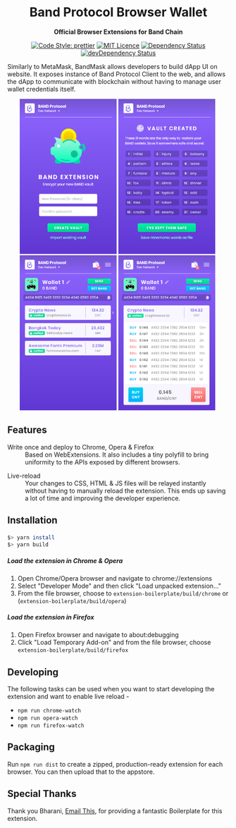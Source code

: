 <div align="center">
  <h1>
    Band Protocol Browser Wallet
  </h1>

  <p>
    <strong>Official Browser Extensions for Band Chain</strong>

[![Code Style: prettier](https://img.shields.io/badge/code_style-prettier-ff69b4.svg?style=flat-square)](https://github.com/prettier/prettier)
[![MIT Licence](https://badges.frapsoft.com/os/mit/mit.svg?v=103)](https://opensource.org/licenses/mit-license.php)
[![Dependency Status](https://david-dm.org/bandprotocol/wallet-browser-extension.svg)](https://david-dm.org/bandprotocol/wallet-browser-extension)
[![devDependency Status](https://david-dm.org/bandprotocol/wallet-browser-extension/dev-status.svg)](https://david-dm.org/bandprotocol/wallet-browser-extension#info=devDependencies)
  </p>
</div>

Similarly to MetaMask, BandMask allows developers to build dApp UI on website. It exposes instance of Band Protocol Client to the web, and allows the dApp to communicate with blockchain without having to manage user wallet credentials itself.

<div align="center">
  <img width="220px" src="resources/screenshot-1.png" alt="Mockup" />&nbsp;<img width="220px" src="resources/screenshot-2.png" alt="Mockup" />&nbsp;<img width="220px" src="resources/screenshot-3.png" alt="Mockup" />&nbsp;<img width="220px" src="resources/screenshot-4.png" alt="Mockup" />&nbsp;
</div>

## Features

<dl>
  <dt>Write once and deploy to Chrome, Opera & Firefox</dt>
  <dd>
    Based on WebExtensions. It also includes a tiny polyfill to bring uniformity to the APIs exposed by different browsers.
  </dd>
</dl>

<dl>
  <dt>Live-reload</dt>
  <dd>
    Your changes to CSS, HTML & JS files will be relayed instantly without having to manually reload the extension. This ends up saving a lot of time and improving the developer experience.
  </dd>
</dl>

## Installation

```sh
$> yarn install
$> yarn build
```

##### Load the extension in Chrome & Opera

1.  Open Chrome/Opera browser and navigate to chrome://extensions
2.  Select "Developer Mode" and then click "Load unpacked extension..."
3.  From the file browser, choose to `extension-boilerplate/build/chrome` or (`extension-boilerplate/build/opera`)

##### Load the extension in Firefox

1.  Open Firefox browser and navigate to about:debugging
2.  Click "Load Temporary Add-on" and from the file browser, choose `extension-boilerplate/build/firefox`

## Developing

The following tasks can be used when you want to start developing the extension and want to enable live reload -

- `npm run chrome-watch`
- `npm run opera-watch`
- `npm run firefox-watch`

## Packaging

Run `npm run dist` to create a zipped, production-ready extension for each browser. You can then upload that to the appstore.

## Special Thanks

Thank you Bharani, [Email This](https://www.emailthis.me), for providing a fantastic Boilerplate for this extension.

